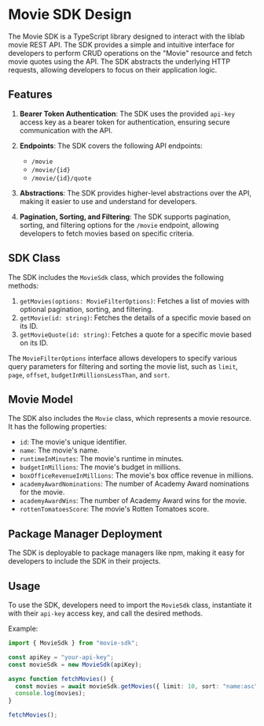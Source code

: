 # Movie SDK Design

The Movie SDK is a TypeScript library designed to interact with the liblab movie REST API. The SDK provides a simple and intuitive interface for developers to perform CRUD operations on the "Movie" resource and fetch movie quotes using the API. The SDK abstracts the underlying HTTP requests, allowing developers to focus on their application logic.

## Features

1. **Bearer Token Authentication**: The SDK uses the provided `api-key` access key as a bearer token for authentication, ensuring secure communication with the API.

2. **Endpoints**: The SDK covers the following API endpoints:
   - `/movie`
   - `/movie/{id}`
   - `/movie/{id}/quote`

3. **Abstractions**: The SDK provides higher-level abstractions over the API, making it easier to use and understand for developers.

4. **Pagination, Sorting, and Filtering**: The SDK supports pagination, sorting, and filtering options for the `/movie` endpoint, allowing developers to fetch movies based on specific criteria.

## SDK Class

The SDK includes the `MovieSdk` class, which provides the following methods:

1. `getMovies(options: MovieFilterOptions)`: Fetches a list of movies with optional pagination, sorting, and filtering.
2. `getMovie(id: string)`: Fetches the details of a specific movie based on its ID.
3. `getMovieQuote(id: string)`: Fetches a quote for a specific movie based on its ID.

The `MovieFilterOptions` interface allows developers to specify various query parameters for filtering and sorting the movie list, such as `limit`, `page`, `offset`, `budgetInMillionsLessThan`, and `sort`.

## Movie Model

The SDK also includes the `Movie` class, which represents a movie resource. It has the following properties:

- `id`: The movie's unique identifier.
- `name`: The movie's name.
- `runtimeInMinutes`: The movie's runtime in minutes.
- `budgetInMillions`: The movie's budget in millions.
- `boxOfficeRevenueInMillions`: The movie's box office revenue in millions.
- `academyAwardNominations`: The number of Academy Award nominations for the movie.
- `academyAwardWins`: The number of Academy Award wins for the movie.
- `rottenTomatoesScore`: The movie's Rotten Tomatoes score.

## Package Manager Deployment

The SDK is deployable to package managers like npm, making it easy for developers to include the SDK in their projects.

## Usage

To use the SDK, developers need to import the `MovieSdk` class, instantiate it with their `api-key` access key, and call the desired methods.

Example:

```typescript
import { MovieSdk } from "movie-sdk";

const apiKey = "your-api-key";
const movieSdk = new MovieSdk(apiKey);

async function fetchMovies() {
  const movies = await movieSdk.getMovies({ limit: 10, sort: "name:asc" });
  console.log(movies);
}

fetchMovies();
